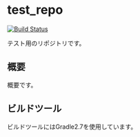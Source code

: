 # test_repo

[![Build Status](https://travis-ci.org/opabinia/test_repo.svg?branch=develop)](https://travis-ci.org/opabinia/test_repo)

テスト用のリポジトリです。

## 概要
概要です。

## ビルドツール
ビルドツールにはGradle2.7を使用しています。
